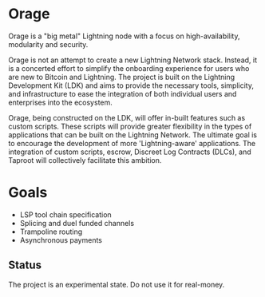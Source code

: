 Orage
=====

Orage is a "big metal" Lightning node with a focus on high-availability, modularity and security.

Orage is not an attempt to create a new Lightning Network stack. Instead, it is a concerted effort to 
simplify the onboarding experience for users who are new to Bitcoin and Lightning. The project is built on 
the Lightning Development Kit (LDK) and aims to provide the necessary tools, simplicity, and infrastructure 
to ease the integration of both individual users and enterprises into the ecosystem.

Orage, being constructed on the LDK, will offer in-built features such as custom scripts. These scripts will 
provide greater flexibility in the types of applications that can be built on the Lightning Network. The ultimate 
goal is to encourage the development of more 'Lightning-aware' applications. The integration of custom scripts, 
escrow, Discreet Log Contracts (DLCs), and Taproot will collectively facilitate this ambition.

Goals
=====
- LSP tool chain specification
- Splicing and duel funded channels
- Trampoline routing
- Asynchronous payments


Status
------

The project is an experimental state. Do not use it for real-money.
